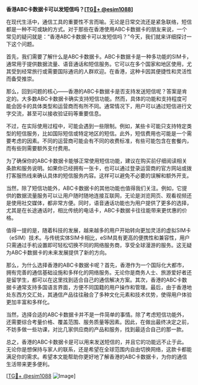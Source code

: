 **香港ABC卡数据卡可以发短信吗？[[TG💪+ @esim1088](https://t.me/s/esim1088)]**

在现代生活中，通信工具的重要性不言而喻。无论是日常交流还是紧急联络，短信都是一种不可或缺的方式。对于那些在香港使用ABC卡数据卡的朋友来说，一个常见的疑问就是：“香港ABC卡数据卡可以发短信吗？”今天，我们就来详细探讨一下这个问题。

首先，我们需要了解什么是ABC卡数据卡。ABC卡数据卡是一种多功能的SIM卡，通常用于提供数据流量、语音通话和短信服务。它可以在多个国家和地区使用，尤其受到经常旅行或需要国际通讯的人群欢迎。在香港，这种卡因其便捷性和灵活性而备受推崇。

那么，回到问题的核心——香港的ABC卡数据卡是否支持发送短信呢？答案是肯定的。大多数ABC卡数据卡确实支持短信功能。然而，具体的功能和支持程度可能会因卡的具体类型和运营商而有所不同。通常情况下，用户可以通过短信进行文字交流，甚至可以接收验证码等重要信息。

不过，在实际使用过程中，可能会遇到一些限制。例如，某些卡可能只支持特定类型的短信服务，比如国际短信或特定地区的短信。此外，短信费用也可能是一个需要考虑的因素。不同的运营商可能会有不同的收费标准，有些可能包含在套餐内，而有些则需要额外支付费用。

为了确保你的ABC卡数据卡能够正常使用短信功能，建议在购买前仔细阅读相关条款和服务说明。如果你已经拥有一张卡，也可以通过登录运营商的官方网站或拨打客服热线来确认具体的短信服务内容。这样可以避免不必要的误解和额外开支。

当然，除了短信功能外，ABC卡数据卡的其他功能也值得我们关注。例如，它提供的数据流量服务可以让用户随时随地连接互联网，无论是浏览网页、观看视频还是使用社交媒体，都非常方便。同时，语音通话功能也为用户提供了更多的选择，尤其是在长途通话时，相比传统的电话卡，ABC卡数据卡往往能带来更优惠的价格。

值得一提的是，随着科技的发展，越来越多的用户开始转向更加灵活的虚拟SIM卡（eSIM）技术。与传统实体SIM卡相比，eSIM具有更高的便携性和兼容性，用户只需通过手机设置即可轻松切换不同的网络服务商，享受全球漫游的服务。这无疑为ABC卡数据卡的未来发展提供了新的方向。

那么，为什么选择香港的ABC卡数据卡呢？首先，香港作为一个国际化大都市，拥有完善的通信基础设施和多样化的网络服务。无论你是商务人士、旅游爱好者还是留学生，都可以在这里找到适合自己的通信解决方案。其次，香港的ABC卡数据卡通常支持多国语言界面，方便不同国籍的用户操作和管理。最后，由于香港地处东西方交汇处，其通信产品往往融合了多种文化元素和技术优势，使得用户体验更加丰富和多样化。

当然，选择合适的ABC卡数据卡并不是一件简单的事情。除了考虑短信功能外，还需要综合考量价格、覆盖范围、服务质量等因素。因此，在做出最终决定之前，不妨多做一些功课，对比几家供应商的产品和服务，找到最适合自己的那一款。

总之，香港的ABC卡数据卡是可以用来发送短信的，并且它的功能远不止于此。无论你是想保持与家人的联系，还是希望在全球范围内自由切换网络，这款卡都能满足你的需求。希望本文能帮助你更好地了解香港的ABC卡数据卡，为你的通信生活带来更多便利。

[[TG💪+ @esim1088](https://t.me/s/esim1088) ![Image](https://i.postimg.cc/4NQfJmqS/Snipaste-2025-05-13-00-14-12.png)]